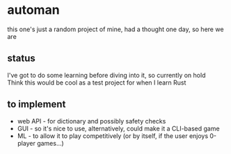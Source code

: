 # automan
this one's just a random project of mine, had a thought one day, so here we are

## status
I've got to do some learning before diving into it, so currently on hold\
Think this would be cool as a test project for when I learn Rust

## to implement
- web API - for dictionary and possibly safety checks
- GUI - so it's nice to use, alternatively, could make it a CLI-based game
- ML - to allow it to play competitively (or by itself, if the user enjoys 0-player games...)

